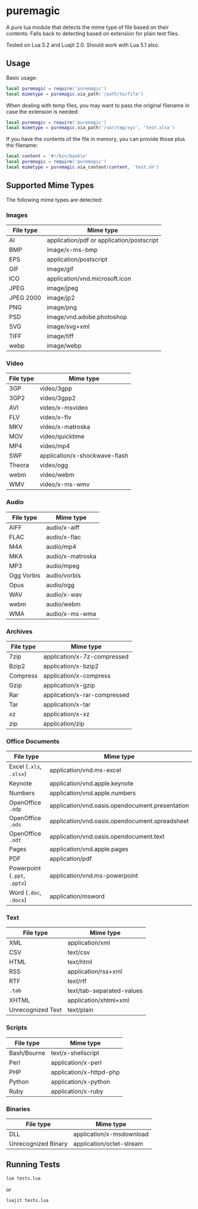 # puremagic

A pure lua module that detects the mime type of file based on their contents. Falls back to detecting based on extension for plain text files.

Tested on Lua 5.2 and Luajit 2.0. Should work with Lua 5.1 also.


## Usage

Basic usage:

```lua
local puremagic = require('puremagic')
local mimetype = puremagic.via_path('/path/to/file')
```

When dealing with temp files, you may want to pass the original filename in case the extension is needed:

```lua
local puremagic = require('puremagic')
local mimetype = puremagic.via_path('/var/tmp/xyz', 'test.xlsx')
```

If you have the contents of the file in memory, you can provide those plus the filename:

```lua
local content = '#!/bin/bash\n'
local puremagic = require('puremagic')
local mimetype = puremagic.via_content(content, 'test.sh')
```


## Supported Mime Types

The following mime types are detected:

### Images

File type                     | Mime type
------------------------------|-------------------------------------------------
AI                            | application/pdf or application/postscript
BMP                           | image/x-ms-bmp
EPS                           | application/postscript
GIF                           | image/gif
ICO                           | application/vnd.microsoft.icon
JPEG                          | image/jpeg
JPEG 2000                     | image/jp2
PNG                           | image/png
PSD                           | image/vnd.adobe.photoshop
SVG                           | image/svg+xml
TIFF                          | image/tiff
webp                          | image/webp

### Video

File type                     | Mime type
------------------------------|-------------------------------------------------
3GP                           | video/3gpp
3GP2                          | video/3gpp2
AVI                           | video/x-msvideo
FLV                           | video/x-flv
MKV                           | video/x-matroska
MOV                           | video/quicktime
MP4                           | video/mp4
SWF                           | application/x-shockwave-flash
Theora                        | video/ogg
webm                          | video/webm
WMV                           | video/x-ms-wmv

### Audio

File type                     | Mime type
------------------------------|-------------------------------------------------
AIFF                          | audio/x-aiff
FLAC                          | audio/x-flac
M4A                           | audio/mp4
MKA                           | audio/x-matroska
MP3                           | audio/mpeg
Ogg Vorbis                    | audio/vorbis
Opus                          | audio/ogg
WAV                           | audio/x-wav
webm                          | audio/webm
WMA                           | audio/x-ms-wma

### Archives

File type                     | Mime type
------------------------------|-------------------------------------------------
7zip                          | application/x-7z-compressed
Bzip2                         | application/x-bzip2
Compress                      | application/x-compress
Gzip                          | application/x-gzip
Rar                           | application/x-rar-compressed
Tar                           | application/x-tar
xz                            | application/x-xz 
zip                           | application/zip

### Office Documents

File type                     | Mime type
------------------------------|-------------------------------------------------
Excel (`.xls`, `.xlsx`)       | application/vnd.ms-excel
Keynote                       | application/vnd.apple.keynote
Numbers                       | application/vnd.apple.numbers
OpenOffice `.odp`             | application/vnd.oasis.opendocument.presentation
OpenOffice `.ods`             | application/vnd.oasis.opendocument.spreadsheet
OpenOffice `.odt`             | application/vnd.oasis.opendocument.text
Pages                         | application/vnd.apple.pages
PDF                           | application/pdf
Powerpoint (`.ppt`, `.pptx`)  | application/vnd.ms-powerpoint
Word (`.doc`, `.docx`)        | application/msword

### Text

File type                     | Mime type
------------------------------|-------------------------------------------------
XML                           | application/xml
CSV                           | text/csv
HTML                          | text/html
RSS                           | application/rss+xml
RTF                           | text/rtf
`.tab`                        | text/tab-separated-values
XHTML                         | application/xhtml+xml
Unrecognized Text             | text/plain

### Scripts

File type                     | Mime type
------------------------------|-------------------------------------------------
Bash/Bourne                   | text/x-shellscript
Perl                          | application/x-perl
PHP                           | application/x-httpd-php
Python                        | application/x-python
Ruby                          | application/x-ruby

### Binaries

File type                     | Mime type
------------------------------|-------------------------------------------------
DLL                           | application/x-msdownload
Unrecognized Binary           | application/octet-stream


## Running Tests

```bash
lua tests.lua
```

or

```bash
luajit tests.lua
```
